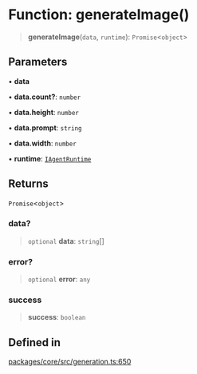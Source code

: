 # Function: generateImage()

> **generateImage**(`data`, `runtime`): `Promise`\<`object`\>

## Parameters

• **data**

• **data.count?**: `number`

• **data.height**: `number`

• **data.prompt**: `string`

• **data.width**: `number`

• **runtime**: [`IAgentRuntime`](../interfaces/IAgentRuntime.md)

## Returns

`Promise`\<`object`\>

### data?

> `optional` **data**: `string`[]

### error?

> `optional` **error**: `any`

### success

> **success**: `boolean`

## Defined in

[packages/core/src/generation.ts:650](https://github.com/ai16z/eliza/blob/7fcf54e7fb2ba027d110afcc319c0b01b3f181dc/packages/core/src/generation.ts#L650)
